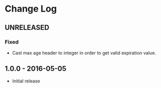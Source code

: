 # Change Log

## UNRELEASED

### Fixed

- Cast max age header to integer in order to get valid expiration value.

## 1.0.0 - 2016-05-05

- Initial release
